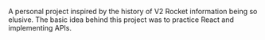 A personal project inspired by the history of V2 Rocket information being so elusive. The basic idea behind this project was to practice React and implementing APIs.
